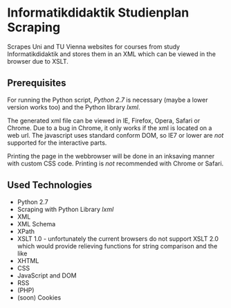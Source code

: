 Informatikdidaktik Studienplan Scraping
====================

Scrapes Uni and TU Vienna websites for courses from study Informatikdidaktik and stores them in an XML which can be viewed in the browser due to XSLT.


Prerequisites
---------------------

For running the Python script, *Python 2.7* is necessary (maybe a lower version works too) and the Python library *lxml*.

The generated xml file can be viewed in IE, Firefox, Opera, Safari or Chrome. Due to a bug in Chrome, it only works if the xml is located on a web url. The javascript uses standard conform DOM, so IE7 or lower are *not* supported for the interactive parts.

Printing the page in the webbrowser will be done in an inksaving manner with custom CSS code. Printing is *not* recommended with Chrome or Safari.


Used Technologies
---------------------

+ Python 2.7
+ Scraping with Python Library *lxml*
+ XML
+ XML Schema
+ XPath
+ XSLT 1.0 - unfortunately the current browsers do not support XSLT 2.0 which would provide relieving functions for string comparison and the like
+ XHTML
+ CSS
+ JavaScript and DOM
+ RSS
+ (PHP)
+ (soon) Cookies
